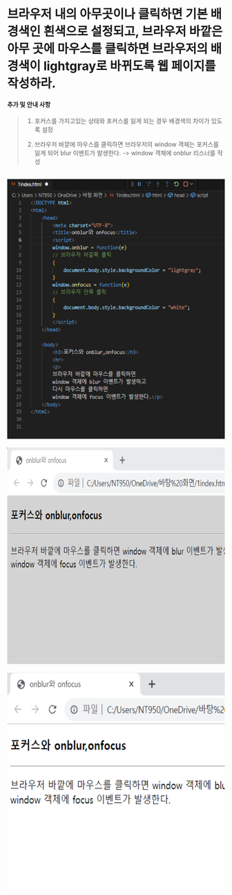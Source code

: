 # 브라우저 내의 아무곳이나 클릭하면 기본 배경색인 흰색으로 설정되고, 브라우저 바깥은 아무 곳에 마우스를 클릭하면 브라우저의 배경색이 lightgray로 바뀌도록 웹 페이지를 작성하라.

 #### 추가 및 안내 사항

>   1. 포커스를 가지고있는 상태와 포커스를 잃게 되는 경우 배경색의 차이가 있도록 설정
>   >
>   2. 브라우저 바깥에 마우스를 클릭하면 브라우저의 window 객체는 포커스를 잃게 되어 blur 이벤트가 발생한다. -> window 객체에 onblur 리스너를 작성 

<br><img src="1.png" width="1000" height="600" title="px(픽셀) 크기 설정" alt="1번 이미지"></img><br/>
<br><img src="2.png" width="1000" height="500" title="px(픽셀) 크기 설정" alt="1번 이미지"></img><br/>
<br><img src="3.png" width="1000" height="500" title="px(픽셀) 크기 설정" alt="1번 이미지"></img><br/>
